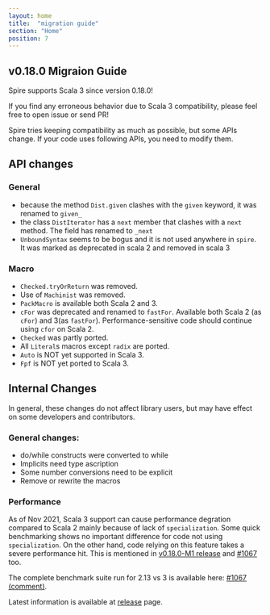 ```yaml
---
layout: home
title:  "migration guide"
section: "Home"
position: 7
---
```


## v0.18.0 Migraion Guide

Spire supports Scala 3 since version 0.18.0!

If you find any erroneous behavior due to Scala 3 compatibility, please feel free to open issue or send PR!

Spire tries keeping compatibility as much as possible, but some APIs change.
If your code uses following APIs, you need to modify them.

## API changes
 
### General
- because the method `Dist.given` clashes with the `given` keyword, it was renamed to `given_`
- the class `DistIterator` has a `next` member that clashes with a `next` method. The field has renamed to `_next`
- `UnboundSyntax` seems to be bogus and it is not used anywhere in `spire`. It was marked as deprecated in scala 2 and removed in scala 3

### Macro
- `Checked.tryOrReturn` was removed.
- Use of `Machinist` was removed.
- `PackMacro` is available both Scala 2 and 3.
- `cFor` was deprecated and renamed to `fastFor`. Available both Scala 2 (as `cFor`) and 3(as `fastFor`). Performance-sensitive code should continue using `cfor` on Scala 2.
- `Checked` was partly ported.
- All `Literal`s macros except `radix` are ported.
- `Auto` is NOT yet supported in Scala 3.
- `Fpf` is NOT yet ported to Scala 3.


## Internal Changes

In general, these changes do not affect library users, but may have effect on some developers and contributors.

### General changes:
- do/while constructs were converted to while
- Implicits need type ascription
- Some number conversions need to be explicit
- Remove or rewrite the macros

### Performance

As of Nov 2021, Scala 3 support can cause performance degration compared to Scala 2 mainly because of lack of `specialization`. Some quick benchmarking shows no important difference for code not using `specialization`. On the other hand, code relying on this feature takes a severe performance hit. This is mentioned in [v0.18.0-M1 release](https://github.com/typelevel/spire/releases/tag/v0.18.0-M1) and [#1067](https://github.com/typelevel/spire/pull/1067#issue-998607764) too.

The complete benchmark suite run for 2.13 vs 3 is available here: [#1067 (comment)](https://github.com/typelevel/spire/pull/1067#issuecomment-939369626).


Latest information is available at [release](https://github.com/typelevel/spire/releases) page.
